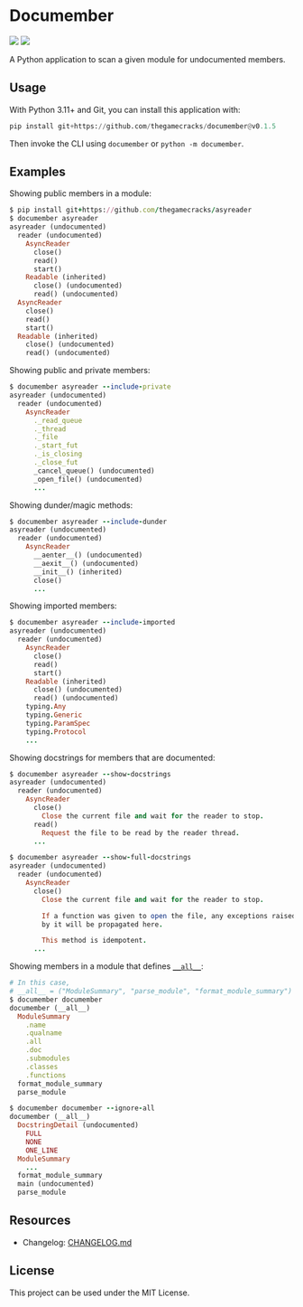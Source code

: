 # Documember

[![](https://img.shields.io/github/actions/workflow/status/thegamecracks/documember/black.yml?style=flat-square&label=black)](https://black.readthedocs.io/en/stable/)
[![](https://img.shields.io/github/actions/workflow/status/thegamecracks/documember/pyright.yml?style=flat-square&label=pyright)](https://microsoft.github.io/pyright/#/)

A Python application to scan a given module for undocumented members.

## Usage

With Python 3.11+ and Git, you can install this application with:

```py
pip install git+https://github.com/thegamecracks/documember@v0.1.5
```

Then invoke the CLI using `documember` or `python -m documember`.

## Examples

Showing public members in a module:

```ruby
$ pip install git+https://github.com/thegamecracks/asyreader
$ documember asyreader
asyreader (undocumented)
  reader (undocumented)
    AsyncReader
      close()
      read()
      start()
    Readable (inherited)
      close() (undocumented)
      read() (undocumented)
  AsyncReader
    close()
    read()
    start()
  Readable (inherited)
    close() (undocumented)
    read() (undocumented)
```

Showing public and private members:

```ruby
$ documember asyreader --include-private
asyreader (undocumented)
  reader (undocumented)
    AsyncReader
      ._read_queue
      ._thread
      ._file
      ._start_fut
      ._is_closing
      ._close_fut
      _cancel_queue() (undocumented)
      _open_file() (undocumented)
      ...
```

Showing dunder/magic methods:

```ruby
$ documember asyreader --include-dunder
asyreader (undocumented)
  reader (undocumented)
    AsyncReader
      __aenter__() (undocumented)
      __aexit__() (undocumented)
      __init__() (inherited)
      close()
      ...
```

Showing imported members:

```ruby
$ documember asyreader --include-imported
asyreader (undocumented)
  reader (undocumented)
    AsyncReader
      close()
      read()
      start()
    Readable (inherited)
      close() (undocumented)
      read() (undocumented)
    typing.Any
    typing.Generic
    typing.ParamSpec
    typing.Protocol
    ...
```

Showing docstrings for members that are documented:

```ruby
$ documember asyreader --show-docstrings
asyreader (undocumented)
  reader (undocumented)
    AsyncReader
      close()
        Close the current file and wait for the reader to stop.
      read()
        Request the file to be read by the reader thread.
      ...
```

```ruby
$ documember asyreader --show-full-docstrings
asyreader (undocumented)
  reader (undocumented)
    AsyncReader
      close()
        Close the current file and wait for the reader to stop.

        If a function was given to open the file, any exceptions raised
        by it will be propagated here.

        This method is idempotent.
      ...
```

Showing members in a module that defines [`__all__`](https://docs.python.org/3/tutorial/modules.html#importing-from-a-package):

```ruby
# In this case,
# __all__ = ("ModuleSummary", "parse_module", "format_module_summary")
$ documember documember
documember (__all__)
  ModuleSummary
    .name
    .qualname
    .all
    .doc
    .submodules
    .classes
    .functions
  format_module_summary
  parse_module

$ documember documember --ignore-all
documember (__all__)
  DocstringDetail (undocumented)
    FULL
    NONE
    ONE_LINE
  ModuleSummary
    ...
  format_module_summary
  main (undocumented)
  parse_module
```

## Resources

- Changelog: [CHANGELOG.md](/CHANGELOG.md)

## License

This project can be used under the MIT License.
